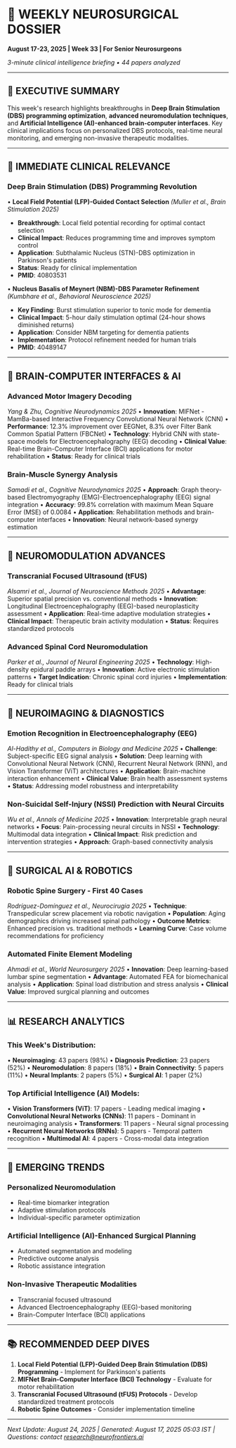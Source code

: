# 🧠 WEEKLY NEUROSURGICAL DOSSIER
**August 17-23, 2025 | Week 33 | For Senior Neurosurgeons**

*3-minute clinical intelligence briefing • 44 papers analyzed*

---

## 🔬 **EXECUTIVE SUMMARY**
This week's research highlights breakthroughs in **Deep Brain Stimulation (DBS) programming optimization**, **advanced neuromodulation techniques**, and **Artificial Intelligence (AI)-enhanced brain-computer interfaces**. Key clinical implications focus on personalized DBS protocols, real-time neural monitoring, and emerging non-invasive therapeutic modalities.

---

## 🎯 **IMMEDIATE CLINICAL RELEVANCE**

### **Deep Brain Stimulation (DBS) Programming Revolution**
• **Local Field Potential (LFP)-Guided Contact Selection** *(Muller et al., Brain Stimulation 2025)*
  - **Breakthrough**: Local field potential recording for optimal contact selection
  - **Clinical Impact**: Reduces programming time and improves symptom control
  - **Application**: Subthalamic Nucleus (STN)-DBS optimization in Parkinson's patients
  - **Status**: Ready for clinical implementation
  - **PMID**: 40803531

• **Nucleus Basalis of Meynert (NBM)-DBS Parameter Refinement** *(Kumbhare et al., Behavioral Neuroscience 2025)*
  - **Key Finding**: Burst stimulation superior to tonic mode for dementia
  - **Clinical Impact**: 5-hour daily stimulation optimal (24-hour shows diminished returns)
  - **Application**: Consider NBM targeting for dementia patients
  - **Implementation**: Protocol refinement needed for human trials
  - **PMID**: 40489147

---

## 🤖 **BRAIN-COMPUTER INTERFACES & AI**

### **Advanced Motor Imagery Decoding**
*Yang & Zhu, Cognitive Neurodynamics 2025*
• **Innovation**: MIFNet - MamBa-based Interactive Frequency Convolutional Neural Network (CNN)
• **Performance**: 12.3% improvement over EEGNet, 8.3% over Filter Bank Common Spatial Pattern (FBCNet)
• **Technology**: Hybrid CNN with state-space models for Electroencephalography (EEG) decoding
• **Clinical Value**: Real-time Brain-Computer Interface (BCI) applications for motor rehabilitation
• **Status**: Ready for clinical trials

### **Brain-Muscle Synergy Analysis**
*Samadi et al., Cognitive Neurodynamics 2025*
• **Approach**: Graph theory-based Electromyography (EMG)-Electroencephalography (EEG) signal integration
• **Accuracy**: 99.8% correlation with maximum Mean Square Error (MSE) of 0.0084
• **Application**: Rehabilitation methods and brain-computer interfaces
• **Innovation**: Neural network-based synergy estimation

---

## 🧬 **NEUROMODULATION ADVANCES**

### **Transcranial Focused Ultrasound (tFUS)**
*Alsamri et al., Journal of Neuroscience Methods 2025*
• **Advantage**: Superior spatial precision vs. conventional methods
• **Innovation**: Longitudinal Electroencephalography (EEG)-based neuroplasticity assessment
• **Application**: Real-time adaptive modulation strategies
• **Clinical Impact**: Therapeutic brain activity modulation
• **Status**: Requires standardized protocols

### **Advanced Spinal Cord Neuromodulation**
*Parker et al., Journal of Neural Engineering 2025*
• **Technology**: High-density epidural paddle arrays
• **Innovation**: Active electronic stimulation patterns
• **Target Indication**: Chronic spinal cord injuries
• **Implementation**: Ready for clinical trials

---

## 🧠 **NEUROIMAGING & DIAGNOSTICS**

### **Emotion Recognition in Electroencephalography (EEG)**
*Al-Hadithy et al., Computers in Biology and Medicine 2025*
• **Challenge**: Subject-specific EEG signal analysis
• **Solution**: Deep learning with Convolutional Neural Network (CNN), Recurrent Neural Network (RNN), and Vision Transformer (ViT) architectures
• **Application**: Brain-machine interaction enhancement
• **Clinical Value**: Brain health assessment systems
• **Status**: Addressing model robustness and interpretability

### **Non-Suicidal Self-Injury (NSSI) Prediction with Neural Circuits**
*Wu et al., Annals of Medicine 2025*
• **Innovation**: Interpretable graph neural networks
• **Focus**: Pain-processing neural circuits in NSSI
• **Technology**: Multimodal data integration
• **Clinical Impact**: Risk prediction and intervention strategies
• **Approach**: Graph-based connectivity analysis

---

## 🏥 **SURGICAL AI & ROBOTICS**

### **Robotic Spine Surgery - First 40 Cases**
*Rodríguez-Domínguez et al., Neurocirugia 2025*
• **Technique**: Transpedicular screw placement via robotic navigation
• **Population**: Aging demographics driving increased spinal pathology
• **Outcome Metrics**: Enhanced precision vs. traditional methods
• **Learning Curve**: Case volume recommendations for proficiency

### **Automated Finite Element Modeling**
*Ahmadi et al., World Neurosurgery 2025*
• **Innovation**: Deep learning-based lumbar spine segmentation
• **Advantage**: Automated FEA for biomechanical analysis
• **Application**: Spinal load distribution and stress analysis
• **Clinical Value**: Improved surgical planning and outcomes

---

## 📊 **RESEARCH ANALYTICS**

### **This Week's Distribution:**
• **Neuroimaging**: 43 papers (98%)
• **Diagnosis Prediction**: 23 papers (52%)
• **Neuromodulation**: 8 papers (18%)
• **Brain Connectivity**: 5 papers (11%)
• **Neural Implants**: 2 papers (5%)
• **Surgical AI**: 1 paper (2%)

### **Top Artificial Intelligence (AI) Models:**
• **Vision Transformers (ViT)**: 17 papers - Leading medical imaging
• **Convolutional Neural Networks (CNNs)**: 11 papers - Dominant in neuroimaging analysis
• **Transformers**: 11 papers - Neural signal processing
• **Recurrent Neural Networks (RNNs)**: 5 papers - Temporal pattern recognition
• **Multimodal AI**: 4 papers - Cross-modal data integration

---

## 🔮 **EMERGING TRENDS**

### **Personalized Neuromodulation**
- Real-time biomarker integration
- Adaptive stimulation protocols
- Individual-specific parameter optimization

### **Artificial Intelligence (AI)-Enhanced Surgical Planning**
- Automated segmentation and modeling
- Predictive outcome analysis
- Robotic assistance integration

### **Non-Invasive Therapeutic Modalities**
- Transcranial focused ultrasound
- Advanced Electroencephalography (EEG)-based monitoring
- Brain-Computer Interface (BCI) applications

---

## 📚 **RECOMMENDED DEEP DIVES**
1. **Local Field Potential (LFP)-Guided Deep Brain Stimulation (DBS) Programming** - Implement for Parkinson's patients
2. **MIFNet Brain-Computer Interface (BCI) Technology** - Evaluate for motor rehabilitation
3. **Transcranial Focused Ultrasound (tFUS) Protocols** - Develop standardized treatment protocols
4. **Robotic Spine Outcomes** - Consider implementation timeline

---
*Next Update: August 24, 2025 | Generated: August 17, 2025 05:03 IST | Questions: contact research@neurofrontiers.ai*
